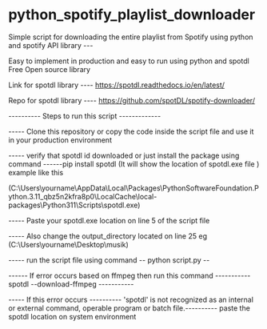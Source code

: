 # python_spotify_playlist_downloader



Simple script for downloading the entire playlist  from  Spotify  using python and spotify API library ---

Easy to implement in production and easy to run  using python and spotdl Free Open source library 

Link for spotdl library ----  https://spotdl.readthedocs.io/en/latest/  

Repo for spotdl library ----  https://github.com/spotDL/spotify-downloader/




----------  Steps to run this script  -------------


-----  Clone this repository  or copy the code inside the script file and use it in your production environment 


-----  verify that spotdl id downloaded or just install the package using    command ------pip install spotdl  (It will show the location of spotdl.exe file )  example like this 

(C:\Users\yourname\AppData\Local\Packages\PythonSoftwareFoundation.Python.3.11_qbz5n2kfra8p0\LocalCache\local-packages\Python311\Scripts\spotdl.exe)


-----  Paste your spotdl.exe location on line 5 of the script file 


----- Also change the output_directory   located on line 25   eg (C:\Users\yourname\Desktop\musik)


----- run the script file using  command -- python script.py --


------ If error occurs based on ffmpeg then run this command -----------    spotdl --download-ffmpeg  -----------




----- If this error occurs    ---------- 'spotdl' is not recognized as an internal or external command,
operable program or batch file.----------  paste the spotdl location on system environment   

 


